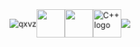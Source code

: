 <div style="display: flex; align-items: center;">
  <img src="https://github.com/user-attachments/assets/41edba29-61c0-4dee-ab90-44708c1d87b0" alt="qxvz" style="width: auto; max-width: 100px;">
  <img src="https://cdn.jsdelivr.net/gh/devicons/devicon/icons/python/python-original.svg" width="50" height="50"/>  <img src="https://cdn.jsdelivr.net/gh/devicons/devicon@latest/icons/lua/lua-original.svg" width="50" height="50"> <img src="https://cdn.jsdelivr.net/gh/devicons/devicon/icons/cplusplus/cplusplus-original.svg" alt="C++ logo" width="50" height="50"/> 
            <img src="https://cdn.jsdelivr.net/gh/devicons/devicon@latest/icons/bash/bash-original.svg" />
          
</div>
